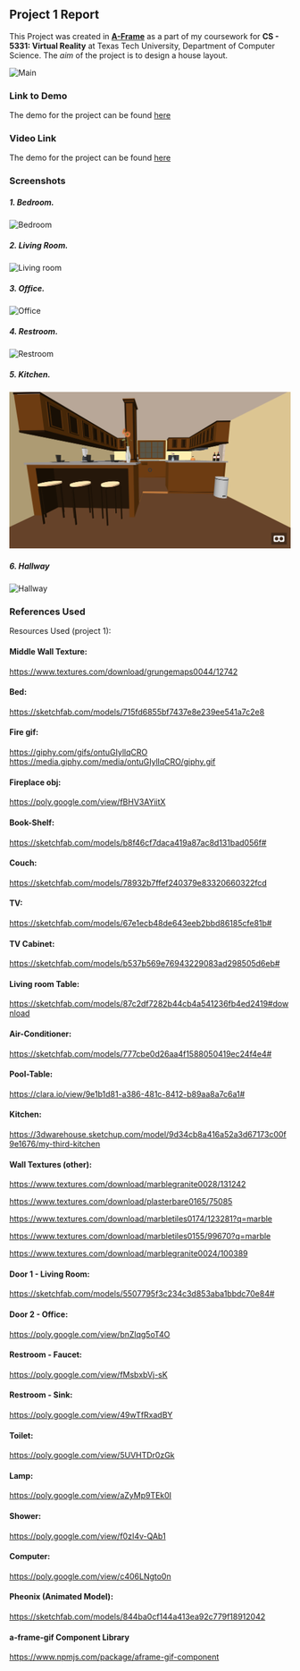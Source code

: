## Project 1 Report

This Project was created in [**A-Frame**](https://aframe.io) as a part of my coursework for **CS - 5331: Virtual Reality** at Texas Tech University, Department of Computer Science. The _aim_ of the project is to design a house layout.

![Main](/screenshots/main.jpg)


### Link to Demo ###
The demo for the project can be found [here](https://prd90.github.io/myhome)

### Video Link ###
The demo for the project can be found [here](https://youtu.be/6eY8UrCKfuc)

### Screenshots ###
##### 1. Bedroom. #####
![Bedroom](/screenshots/Bedroom.jpg)

##### 2. Living Room. #####
![Living room](/screenshots/Living_Room.jpg)

##### 3. Office. #####
![Office](/screenshots/Office.jpg)

##### 4. Restroom. #####
![Restroom](/screenshots/Restroom.jpg)

##### 5. Kitchen. #####
![Kitchen](/screenshots/Kitchen.jpg)

##### 6. Hallway #####
![Hallway](/screenshots/Hallway.jpg)

### References Used ###
Resources Used (project 1):

#### Middle Wall Texture: ####
https://www.textures.com/download/grungemaps0044/12742


#### Bed: ####
https://sketchfab.com/models/715fd6855bf7437e8e239ee541a7c2e8 


#### Fire gif: ####
 https://giphy.com/gifs/ontuGIyllqCRO
https://media.giphy.com/media/ontuGIyllqCRO/giphy.gif 

#### Fireplace obj: ####
https://poly.google.com/view/fBHV3AYiitX

#### Book-Shelf: ####
https://sketchfab.com/models/b8f46cf7daca419a87ac8d131bad056f# 

#### Couch: ####
https://sketchfab.com/models/78932b7ffef240379e83320660322fcd

#### TV: ####
https://sketchfab.com/models/67e1ecb48de643eeb2bbd86185cfe81b#

#### TV Cabinet: ####
https://sketchfab.com/models/b537b569e76943229083ad298505d6eb# 

#### Living room Table: ####
https://sketchfab.com/models/87c2df7282b44cb4a541236fb4ed2419#download

#### Air-Conditioner: ####
https://sketchfab.com/models/777cbe0d26aa4f1588050419ec24f4e4# 

#### Pool-Table: ####
https://clara.io/view/9e1b1d81-a386-481c-8412-b89aa8a7c6a1#

#### Kitchen: ####
https://3dwarehouse.sketchup.com/model/9d34cb8a416a52a3d67173c00f9e1676/my-third-kitchen 

#### Wall Textures (other): ####
https://www.textures.com/download/marblegranite0028/131242

https://www.textures.com/download/plasterbare0165/75085 

https://www.textures.com/download/marbletiles0174/123281?q=marble

https://www.textures.com/download/marbletiles0155/99670?q=marble 

https://www.textures.com/download/marblegranite0024/100389 

#### Door 1 - Living Room: ####
https://sketchfab.com/models/5507795f3c234c3d853aba1bbdc70e84# 

#### Door 2 - Office: ####
https://poly.google.com/view/bnZlqg5oT4O 

#### Restroom - Faucet: ####
https://poly.google.com/view/fMsbxbVj-sK

#### Restroom - Sink: ####
https://poly.google.com/view/49wTfRxadBY 

#### Toilet: ####
https://poly.google.com/view/5UVHTDr0zGk

#### Lamp: ####
https://poly.google.com/view/aZyMp9TEk0I

#### Shower: ####
https://poly.google.com/view/f0zI4v-QAb1 

#### Computer: ####
https://poly.google.com/view/c406LNgto0n 

#### Pheonix (Animated Model): ####
https://sketchfab.com/models/844ba0cf144a413ea92c779f18912042 

#### a-frame-gif Component Library ####
https://www.npmjs.com/package/aframe-gif-component


